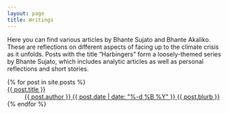 ```yaml
---
layout: page
title: Writings
---
```


<p class="lead">Here you can find various articles by Bhante Sujato and Bhante Akaliko. These are reflections on different aspects of facing up to the climate crisis as it unfolds. Posts with the title “Harbingers” form a loosely-themed series by Bhante Sujato, which includes analytic articles as well as personal reflections and short stories.</p>
  
 <dl class="post-list">
    {% for post in site.posts %}
  <a href="{{ post.url }}">
  <dt>{{ post.title }}</dt>
  <dd>
    <span class="post-author">{{ post.author }}</span>
    <span class="post-date">{{ post.date | date: "%-d %B %Y" }}</span>
    <span class="post-blurb">{{ post.blurb }}</span>
  </dd>
    </a>
    {% endfor %}
</dl> 

